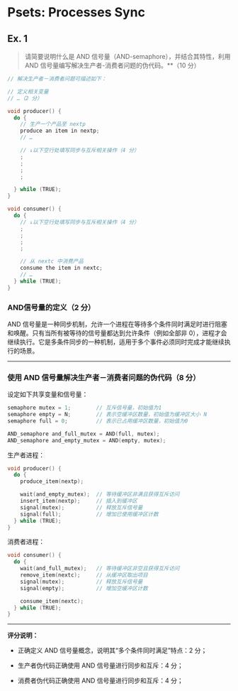
# Psets: Processes Sync

## Ex. 1

> 请简要说明什么是 AND 信号量（AND-semaphore），并结合其特性，利用 AND 信号量编写解决生产者-消费者问题的伪代码。**（10 分）

```c
// 解决生产者－消费者问题可描述如下：

// 定义相关变量
// …（2 分）

void producer() {
  do {
    // 生产一个产品至 nextp
    produce an item in nextp;
    // …

    // ↓以下空行处填写同步与互斥相关操作（4 分）
    ;
    ;
    ;
    ;

  } while (TRUE);
}

void consumer() {
  do {
    // ↓以下空行处填写同步与互斥相关操作（4 分）
    ;
    ;
    ;
    ;

    // 从 nextc 中消费产品
    consume the item in nextc;
    // …
  } while (TRUE);
}
```

### AND信号量的定义（2 分）
AND 信号量是一种同步机制，允许一个进程在等待多个条件同时满足时进行阻塞和唤醒。只有当所有被等待的信号量都达到允许条件（例如全部非 0），进程才会继续执行。它是多条件同步的一种机制，适用于多个事件必须同时完成才能继续执行的场景。

---

### 使用 AND 信号量解决生产者－消费者问题的伪代码（8 分）

设定如下共享变量和信号量：

```c
semaphore mutex = 1;        // 互斥信号量，初始值为1
semaphore empty = N;        // 表示空缓冲区数量，初始值为缓冲区大小 N
semaphore full = 0;         // 表示已占用缓冲区数量，初始值为0

AND_semaphore and_full_mutex = AND(full, mutex);
AND_semaphore and_empty_mutex = AND(empty, mutex);
```

生产者进程：

```c
void producer() {
  do {
    produce_item(nextp);

    wait(and_empty_mutex);  // 等待缓冲区非满且获得互斥访问
    insert_item(nextp);     // 插入到缓冲区
    signal(mutex);          // 释放互斥信号量
    signal(full);           // 增加已使用缓冲区计数
  } while (TRUE);
}
```

消费者进程：

```c
void consumer() {
  do {
    wait(and_full_mutex);   // 等待缓冲区非空且获得互斥访问
    remove_item(nextc);     // 从缓冲区取出项目
    signal(mutex);          // 释放互斥信号量
    signal(empty);          // 增加空缓冲区计数

    consume_item(nextc);
  } while (TRUE);
}
```

---

**评分说明：**

- 正确定义 AND 信号量概念，说明其“多个条件同时满足”特点：2 分；
    
- 生产者伪代码正确使用 AND 信号量进行同步和互斥：4 分；
    
- 消费者伪代码正确使用 AND 信号量进行同步和互斥：4 分；
    
